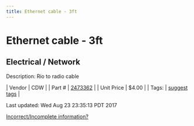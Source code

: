 ```yaml
---
title: Ethernet cable - 3ft
---
```


# Ethernet cable - 3ft
## Electrical / Network
Description: 	Rio to radio cable 

| Vendor | CDW | 
| Part # | [2473362](https://www.cdw.com/shop/products/StarTech.com-3-ft-Black-Snagless-Cat6-UTP-Patch-Cable-ETL-Verified/2473362.aspx?pfm=srh) | 
| Unit Price | $4.00 | 
| Tags: | [suggest tags](https://docs.google.com/forms/d/e/1FAIpQLSeWyY8v3RgOty-MyWmh9U0iivNYN_molChYyS-0U-o-kOAv_g/viewform) | 

Last updated: Wed Aug 23 23:35:13 PDT 2017

 [Incorrect/Incomplete information?](https://docs.google.com/forms/d/e/1FAIpQLSeWyY8v3RgOty-MyWmh9U0iivNYN_molChYyS-0U-o-kOAv_g/viewform)